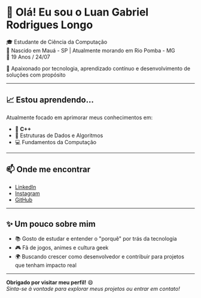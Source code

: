 # 👋 Olá! Eu sou o Luan Gabriel Rodrigues Longo

🎓 Estudante de Ciência da Computação  
🏡 Nascido em Mauá - SP | Atualmente morando em Rio Pomba - MG  
📅 19 Anos /  24/07

🚀 Apaixonado por tecnologia, aprendizado contínuo e desenvolvimento de soluções com propósito

---

## 📈 Estou aprendendo...

Atualmente focado em aprimorar meus conhecimentos em:

- 📘 **C++**
- 🧠 Estruturas de Dados e Algoritmos
- 💻 Fundamentos da Computação

---

## 📫 Onde me encontrar

- [LinkedIn](https://www.linkedin.com/in/lrodriguesrl/)
- [Instagram](https://www.instagram.com/l.rodriguess11/)
- [GitHub](https://github.com/luanlongo)

---

## ✨ Um pouco sobre mim

- 📚 Gosto de estudar e entender o "porquê" por trás da tecnologia
- 🎮 Fã de jogos, animes e cultura geek 
- 🌍 Buscando crescer como desenvolvedor e contribuir para projetos que tenham impacto real

---

**Obrigado por visitar meu perfil!** 😄  
_Sinta-se à vontade para explorar meus projetos ou entrar em contato!_
